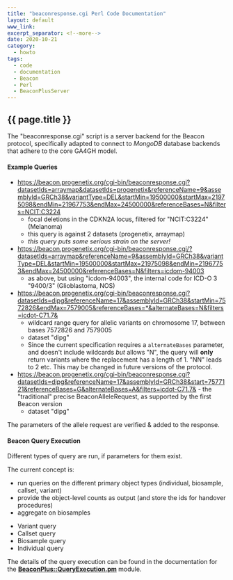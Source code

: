 ```yaml
---
title: "beaconresponse.cgi Perl Code Documentation"
layout: default
www_link: 
excerpt_separator: <!--more-->
date: 2020-10-21
category:
  - howto
tags:
  - code
  - documentation
  - Beacon
  - Perl
  - BeaconPlusServer
---
```


## {{ page.title }}

<!--more-->


The "beaconresponse.cgi" script is a server backend for the Beacon protocol,
specifically adapted to connect to _MongoDB_ database backends that adhere to
the core GA4GH model.

#### Example Queries

* <https://beacon.progenetix.org/cgi-bin/beaconresponse.cgi?datasetIds=arraymap&datasetIds=progenetix&referenceName=9&assemblyId=GRCh38&variantType=DEL&startMin=19500000&startMax=21975098&endMin=21967753&endMax=24500000&referenceBases=N&filters=NCIT:C3224>
    - focal deletions in the CDKN2A locus, filtered for "NCIT:C3224" (Melanoma)
    - this query is against 2 datasets (progenetix, arraymap)
    - *this query puts some serious strain on the server!*
* <https://beacon.progenetix.org/cgi-bin/beaconresponse.cgi/?datasetIds=arraymap&referenceName=9&assemblyId=GRCh38&variantType=DEL&startMin=19500000&startMax=21975098&endMin=21967753&endMax=24500000&referenceBases=N&filters=icdom-94003>
    - as above, but using "icdom-94003", the internal code for ICD-O 3 "9400/3" (Glioblastoma, NOS)
* <https://beacon.progenetix.org/cgi-bin/beaconresponse.cgi?datasetIds=dipg&referenceName=17&assemblyId=GRCh38&startMin=7572826&endMax=7579005&referenceBases=*&alternateBases=N&filters=icdot-C71.7&>
    - wildcard range query for allelic variants on chromosome 17, between bases 7572826 and 7579005
    - dataset "dipg"
    - Since the current specification requires a `alternateBases` parameter, and doesn't include wildcards *but* allows "N", the query will __only__ return variants where the replacement has a length of 1. "NN" leads to 2 etc. This may be changed in future versions of the protocol.
* <https://beacon.progenetix.org/cgi-bin/beaconresponse.cgi?datasetIds=dipg&referenceName=17&assemblyId=GRCh38&start=7577121&referenceBases=G&alternateBases=A&filters=icdot-C71.7&>
		- the "traditional" precise BeaconAlleleRequest, as supported by the first Beacon version
    - dataset "dipg"  

The parameters of the allele request are verified & added to the response.

#### Beacon Query Execution

Different types of query are run, if parameters for them exist.

The current concept is:

- run queries on the different primary object types (individual, biosample, callset, variant)
- provide the object-level counts as output (and store the ids for handover procedures)
- aggregate on biosamples

* Variant query
* Callset query
* Biosample query
* Individual query

The details of the query execution can be found in the documentation for the
[__BeaconPlus::QueryExecution.pm__](/doc/+generated-doc-BeaconPlus-QueryExecution/) module.

